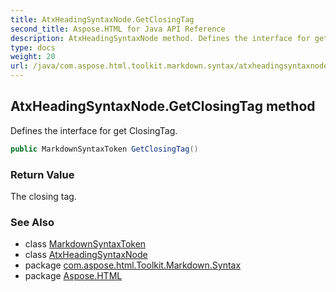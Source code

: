 ```yaml
---
title: AtxHeadingSyntaxNode.GetClosingTag
second_title: Aspose.HTML for Java API Reference
description: AtxHeadingSyntaxNode method. Defines the interface for get ClosingTag
type: docs
weight: 20
url: /java/com.aspose.html.toolkit.markdown.syntax/atxheadingsyntaxnode/getclosingtag/
---
```

## AtxHeadingSyntaxNode.GetClosingTag method

Defines the interface for get ClosingTag.

```java
public MarkdownSyntaxToken GetClosingTag()
```

### Return Value

The closing tag.

### See Also

* class [MarkdownSyntaxToken](../../markdownsyntaxtoken/)
* class [AtxHeadingSyntaxNode](../)
* package [com.aspose.html.Toolkit.Markdown.Syntax](../../atxheadingsyntaxnode/)
* package [Aspose.HTML](../../../)
